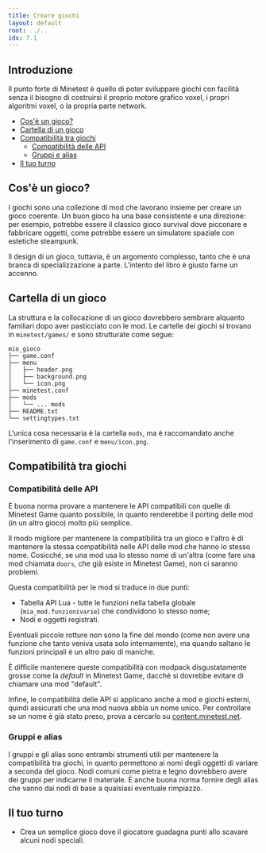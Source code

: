 ```yaml
---
title: Creare giochi
layout: default
root: ../..
idx: 7.1
---
```


## Introduzione <!-- omit in toc -->

Il punto forte di Minetest è quello di poter sviluppare giochi con facilità senza il bisogno di costruirsi il proprio motore grafico voxel, i propri algoritmi voxel, o la propria parte network.

- [Cos'è un gioco?](#cosè-un-gioco)
- [Cartella di un gioco](#cartella-di-un-gioco)
- [Compatibilità tra giochi](#compatibilità-tra-giochi)
	- [Compatibilità delle API](#compatibilità-delle-api)
	- [Gruppi e alias](#gruppi-e-alias)
- [Il tuo turno](#il-tuo-turno)

## Cos'è un gioco?

I giochi sono una collezione di mod che lavorano insieme per creare un gioco coerente.
Un buon gioco ha una base consistente e una direzione: per esempio, potrebbe essere il classico gioco survival dove picconare e fabbricare oggetti, come potrebbe essere un simulatore spaziale con estetiche steampunk.

Il design di un gioco, tuttavia, è un argomento complesso, tanto che è una branca di specializzazione a parte.
L'intento del libro è giusto farne un accenno.

## Cartella di un gioco

La struttura e la collocazione di un gioco dovrebbero sembrare alquanto familiari dopo aver pasticciato con le mod.
Le cartelle dei giochi si trovano in `minetest/games/` e sono strutturate come segue:

	mio_gioco
	├── game.conf
	├── menu
	│   ├── header.png
	│   ├── background.png
	│   └── icon.png
	├── minetest.conf
	├── mods
	│   └── ... mods
	├── README.txt
	└── settingtypes.txt

L'unica cosa necessaria è la cartella `mods`, ma è raccomandato anche l'inserimento di `game.conf` e `menu/icon.png`.

## Compatibilità tra giochi

### Compatibilità delle API

È buona norma provare a mantenere le API compatibili con quelle di Minetest Game quanto possibile, in quanto renderebbe il porting delle mod (in un altro gioco) molto più semplice.

Il modo migliore per mantenere la compatibilità tra un gioco e l'altro è di mantenere la stessa compatibilità nelle API delle mod che hanno lo stesso nome.
Cosicché, se una mod usa lo stesso nome di un'altra (come fare una mod chiamata `doors`, che già esiste in Minetest Game), non ci saranno problemi.

Questa compatibilità per le mod si traduce in due punti:

* Tabella API Lua - tutte le funzioni nella tabella globale (`mia_mod.funzionivarie`) che condividono lo stesso nome;
* Nodi e oggetti registrati.

Eventuali piccole rotture non sono la fine del mondo (come non avere una funzione che tanto veniva usata solo internamente), ma quando saltano le funzioni principali è un altro paio di maniche.

È difficile mantenere queste compatibilità con modpack disgustatamente grosse come la *default* in Minetest Game, dacché si dovrebbe evitare di chiamare una mod "default".

Infine, le compatibilità delle API si applicano anche a mod e giochi esterni, quindi assicurati che una mod nuova abbia un nome unico.
Per controllare se un nome è già stato preso, prova a cercarlo su [content.minetest.net](https://content.minetest.net/).

### Gruppi e alias

I gruppi e gli alias sono entrambi strumenti utili per mantenere la compatibilità tra giochi, in quanto permettono ai nomi degli oggetti di variare a seconda del gioco.
Nodi comuni come pietra e legno dovrebbero avere dei gruppi per indicarne il materiale.
È anche buona norma fornire degli alias che vanno dai nodi di base a qualsiasi eventuale rimpiazzo.

## Il tuo turno

* Crea un semplice gioco dove il giocatore guadagna punti allo scavare alcuni nodi speciali.
